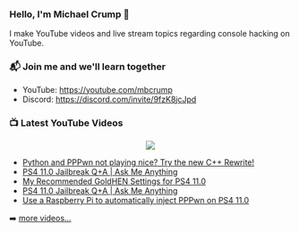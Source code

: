 ### Hello, I'm Michael Crump 👋

I make YouTube videos and live stream topics regarding console hacking on YouTube. 

### 📬 Join me and we'll learn together

- YouTube: https://youtube.com/mbcrump
- Discord: https://discord.com/invite/9fzK8jcJpd

### 📺 Latest YouTube Videos

<div align="center">

[<img src="https://img.shields.io/badge/-Subscribe-red?style=for-the-badge&logo=youtube&logoColor=white"/>](https://www.youtube.com/c/mbcrump?sub_confirmation=1)

</div>

<!-- YOUTUBE:START -->
- [Python and PPPwn not playing nice? Try the new C++ Rewrite!](https://www.youtube.com/watch?v=GFuWbmJPbok)
- [PS4 11.0 Jailbreak Q+A | Ask Me Anything](https://www.youtube.com/watch?v=V05HClxc20o)
- [My Recommended GoldHEN Settings for PS4 11.0](https://www.youtube.com/watch?v=Hc5REkl81tI)
- [PS4 11.0 Jailbreak Q+A | Ask Me Anything](https://www.youtube.com/watch?v=cH9kynUYZho)
- [Use a Raspberry Pi to automatically inject PPPwn on PS4 11.0](https://www.youtube.com/watch?v=RdY7w0FoUSw)
<!-- YOUTUBE:END -->

➡️ [more videos...](https://youtube.com/mbcrump)

